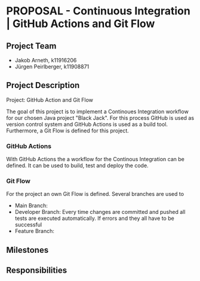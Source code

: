# PROPOSAL - Continuous Integration | GitHub Actions and Git Flow

## Project Team
- Jakob Arneth, k11916206
- Jürgen Peirlberger, k11908871

## Project Description
Project: GitHub Action and Git Flow

The goal of this project is to implement a Continoues Integration workflow for our chosen Java project "Black Jack". For this process GitHub is used as version control system and GitHub Actions is used as a build tool. Furthermore, a Git Flow is defined for this project.

### GitHub Actions
With GitHub Actions the a workflow for the Continous Integration can be defined. It can be used to build, test and deploy the code.

### Git Flow
For the project an own Git Flow is defined. Several branches are used to 

- Main Branch: 
- Developer Branch: Every time changes are committed and pushed all tests are executed automatically. If errors and they all have to be successful
- Feature Branch: 

## Milestones


## Responsibilities
